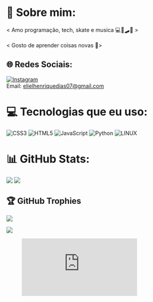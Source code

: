 # 💫 Sobre mim:
< Amo programação, tech, skate e musica 💻🤖🛹🎶 ><br><br>< Gosto de aprender coisas novas 📝><br>


## 🌐 Redes Sociais:
[![Instagram](https://img.shields.io/badge/Instagram-%23E4405F.svg?logo=Instagram&logoColor=white)](https://instagram.com/eliel.py) <br/>
Email: elielhenriquedias07@gmail.com

# 💻 Tecnologias que eu uso:
![CSS3](https://img.shields.io/badge/css3-%231572B6.svg?style=for-the-badge&logo=css3&logoColor=white) ![HTML5](https://img.shields.io/badge/html5-%23E34F26.svg?style=for-the-badge&logo=html5&logoColor=white) ![JavaScript](https://img.shields.io/badge/javascript-%23323330.svg?style=for-the-badge&logo=javascript&logoColor=%23F7DF1E) ![Python](https://img.shields.io/badge/python-3670A0?style=for-the-badge&logo=python&logoColor=ffdd54) ![LINUX](https://img.shields.io/badge/Linux-FCC624?style=for-the-badge&logo=linux&logoColor=black)
# 📊 GitHub Stats:

![](https://github-readme-streak-stats.herokuapp.com/?user=eliel358&theme=dark&hide_border=true)
![](https://github-readme-stats.vercel.app/api/top-langs/?username=eliel358&theme=dark&hide_border=true&include_all_commits=false&count_private=true&layout=compact)


## 🏆 GitHub Trophies
![](https://github-profile-trophy.vercel.app/?username=eliel358&theme=dark&no-frame=true&no-bg=true&margin-w=4)

[![](https://visitcount.itsvg.in/api?id=eliel358&icon=3&color=12)](https://visitcount.itsvg.in)


<figure><embed src="https://wakatime.com/share/@9c020d0f-556f-4886-9ea5-501a6f8e4621/015f1f31-dbe1-4b0d-8fae-8b81c4bd14b3.svg"></embed></figure>
